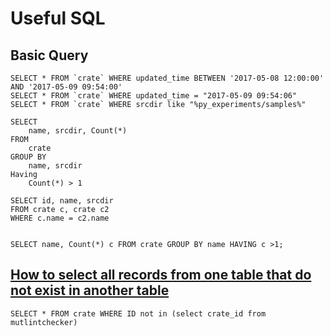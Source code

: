 # Useful SQL 


## Basic Query


```
SELECT * FROM `crate` WHERE updated_time BETWEEN '2017-05-08 12:00:00' AND '2017-05-09 09:54:00'
SELECT * FROM `crate` WHERE updated_time = "2017-05-09 09:54:06"
SELECT * FROM `crate` WHERE srcdir like "%py_experiments/samples%"
```

```
SELECT
    name, srcdir, Count(*)
FROM
    crate
GROUP BY
    name, srcdir
Having
    Count(*) > 1

SELECT id, name, srcdir
FROM crate c, crate c2
WHERE c.name = c2.name


SELECT name, Count(*) c FROM crate GROUP BY name HAVING c >1;
```
## [How to select all records from one table that do not exist in another table](http://wiki.lessthandot.com/index.php/5_ways_to_return_rows_from_one_table_not_in_another_table)

```
SELECT * FROM crate WHERE ID not in (select crate_id from mutlintchecker)
```